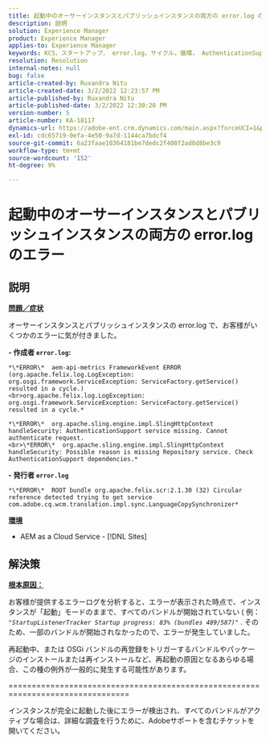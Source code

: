 ```yaml
---
title: 起動中のオーサーインスタンスとパブリッシュインスタンスの両方の error.log のエラー
description: 説明
solution: Experience Manager
product: Experience Manager
applies-to: Experience Manager
keywords: KCS，スタートアップ， error.log，サイクル，循環， AuthenticationSupport
resolution: Resolution
internal-notes: null
bug: false
article-created-by: Ruxandra Nitu
article-created-date: 3/2/2022 12:23:57 PM
article-published-by: Ruxandra Nitu
article-published-date: 3/2/2022 12:30:20 PM
version-number: 5
article-number: KA-18117
dynamics-url: https://adobe-ent.crm.dynamics.com/main.aspx?forceUCI=1&pagetype=entityrecord&etn=knowledgearticle&id=40187aa0-239a-ec11-b400-00224805ad55
exl-id: cdc65719-0efa-4e50-9a7d-1144ca7bdcf4
source-git-commit: 6a23faae10364181be7dedc2f408f2ad8d8be3c9
workflow-type: tm+mt
source-wordcount: '152'
ht-degree: 9%

---
```


# 起動中のオーサーインスタンスとパブリッシュインスタンスの両方の error.log のエラー

## 説明


<u><b>問題／症状</b></u>

オーサーインスタンスとパブリッシュインスタンスの error.log で、お客様がいくつかのエラーに気が付きました。

<b>- 作成者 `error.log`:</b>

```
*\*ERROR\*  aem-api-metrics FrameworkEvent ERROR (org.apache.felix.log.LogException: org.osgi.framework.ServiceException: ServiceFactory.getService() resulted in a cycle.)
<br>org.apache.felix.log.LogException: org.osgi.framework.ServiceException: ServiceFactory.getService() resulted in a cycle.*
```


```
*\*ERROR\*  org.apache.sling.engine.impl.SlingHttpContext handleSecurity: AuthenticationSupport service missing. Cannot authenticate request.
<br>\*ERROR\*  org.apache.sling.engine.impl.SlingHttpContext handleSecurity: Possible reason is missing Repository service. Check AuthenticationSupport dependencies.*
```


<b>- 発行者 `error.log`</b>

```
*\*ERROR\*  ROOT bundle org.apache.felix.scr:2.1.30 (32) Circular reference detected trying to get service com.adobe.cq.wcm.translation.impl.sync.LanguageCopySynchronizer*
```


<u><b>環境</b></u>

- AEM as a Cloud Service - [!DNL Sites]



## 解決策


<u><b>根本原因：</b></u>

お客様が提供するエラーログを分析すると、エラーが表示された時点で、インスタンスが「起動」モードのままで、すべてのバンドルが開始されていない ( 例： *`"StartupListenerTracker Startup progress: 83% (bundles 489/587)"`* . そのため、一部のバンドルが開始されなかったので、エラーが発生していました。

再起動中、または OSGi バンドルの再登録をトリガーするバンドルやパッケージのインストールまたは再インストールなど、再起動の原因となるあらゆる場合、この種の例外が一般的に発生する可能性があります。



================================================================================

インスタンスが完全に起動した後にエラーが検出され、すべてのバンドルがアクティブな場合は、詳細な調査を行うために、Adobeサポートを含むチケットを開いてください。

